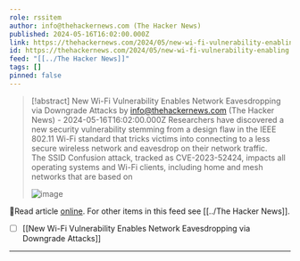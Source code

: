 ```yaml
---
role: rssitem
author: info@thehackernews.com (The Hacker News)
published: 2024-05-16T16:02:00.000Z
link: https://thehackernews.com/2024/05/new-wi-fi-vulnerability-enabling.html
id: https://thehackernews.com/2024/05/new-wi-fi-vulnerability-enabling.html
feed: "[[../The Hacker News]]"
tags: []
pinned: false
---
```

> [!abstract] New Wi-Fi Vulnerability Enables Network Eavesdropping via Downgrade Attacks by info@thehackernews.com (The Hacker News) - 2024-05-16T16:02:00.000Z
> Researchers have discovered a new security vulnerability stemming from a design flaw in the IEEE 802.11 Wi-Fi standard that tricks victims into connecting to a less secure wireless network and eavesdrop on their network traffic. The SSID Confusion attack, tracked as CVE-2023-52424, impacts all operating systems and Wi-Fi clients, including home and mesh networks that are based on
>
> ![image](https://blogger.googleusercontent.com/img/b/R29vZ2xl/AVvXsEj6d7Gzb_h-iUyW-ZV9K-72UmwGBH5s6LAObmfDc7t5yM8sjbhw5BiJ1tl6YYaIyz7rDm3A0V6yivf7rF9438dH0cguzgTV821Tn0TbVubAm7qfWQZjXHfyVF2sbH-72wMa6elHZq8sGiW6VomBjgRLgcAersRKeraJa16BdWZkU04X5WSAfRLEsFfjoAKT/s1600/wifi.png)

🔗Read article [online](https://thehackernews.com/2024/05/new-wi-fi-vulnerability-enabling.html). For other items in this feed see [[../The Hacker News]].

- [ ] [[New Wi-Fi Vulnerability Enables Network Eavesdropping via Downgrade Attacks]]
- - -
